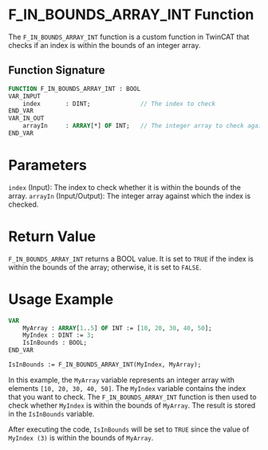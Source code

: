 # F_IN_BOUNDS_ARRAY_INT Function

The `F_IN_BOUNDS_ARRAY_INT` function is a custom function in TwinCAT that checks if an index is within the bounds of an integer array.

## Function Signature

```pascal
FUNCTION F_IN_BOUNDS_ARRAY_INT : BOOL
VAR_INPUT
    index       : DINT;              // The index to check
END_VAR
VAR_IN_OUT
    arrayIn     : ARRAY[*] OF INT;   // The integer array to check against
END_VAR
```

# Parameters
`index` (Input): The index to check whether it is within the bounds of the array.
`arrayIn` (Input/Output): The integer array against which the index is checked.

# Return Value
`F_IN_BOUNDS_ARRAY_INT` returns a BOOL value. It is set to `TRUE` if the index is within the bounds of the array; 
otherwise, it is set to `FALSE`.

# Usage Example
```pascal
VAR
    MyArray : ARRAY[1..5] OF INT := [10, 20, 30, 40, 50];
    MyIndex : DINT := 3;
    IsInBounds : BOOL;
END_VAR

IsInBounds := F_IN_BOUNDS_ARRAY_INT(MyIndex, MyArray);
```
In this example, the `MyArray` variable represents an integer array with elements 
`[10, 20, 30, 40, 50]`. The `MyIndex` variable contains the index that you want to check. 
The `F_IN_BOUNDS_ARRAY_INT` function is then used to check whether `MyIndex` is within the bounds of `MyArray`. 
The result is stored in the `IsInBounds` variable.

After executing the code, `IsInBounds` will be set to `TRUE` since the value of `MyIndex (3)` is within the bounds of `MyArray`.